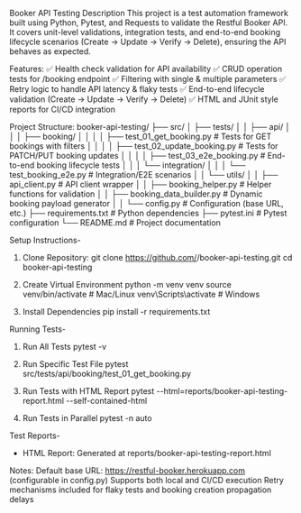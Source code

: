 Booker API Testing
Description
This project is a test automation framework built using Python, Pytest, and Requests to validate the Restful Booker API.
It covers unit-level validations, integration tests, and end-to-end booking lifecycle scenarios (Create → Update → Verify → Delete), ensuring the API behaves as expected.

Features:
✅ Health check validation for API availability
✅ CRUD operation tests for /booking endpoint
✅ Filtering with single & multiple parameters
✅ Retry logic to handle API latency & flaky tests
✅ End-to-end lifecycle validation (Create → Update → Verify → Delete)
✅ HTML and JUnit style reports for CI/CD integration

Project Structure:
booker-api-testing/
├── src/
│ ├── tests/
│ │ ├── api/
│ │ │ ├── booking/
│ │ │ │ ├── test_01_get_booking.py # Tests for GET bookings with filters
│ │ │ │ ├── test_02_update_booking.py # Tests for PATCH/PUT booking updates
│ │ │ │ ├── test_03_e2e_booking.py # End-to-end booking lifecycle tests
│ │ │ └── integration/
│ │ │ └── test_booking_e2e.py # Integration/E2E scenarios
│ │ └── utils/
│ │ ├── api_client.py # API client wrapper
│ │ ├── booking_helper.py # Helper functions for validation
│ │ ├── booking_data_builder.py # Dynamic booking payload generator
│ │ └── config.py # Configuration (base URL, etc.)
├── requirements.txt # Python dependencies
├── pytest.ini # Pytest configuration
└── README.md # Project documentation



Setup Instructions-
1. Clone Repository:
git clone https://github.com/<your-repo>/booker-api-testing.git
cd booker-api-testing

2. Create Virtual Environment
python -m venv venv
source venv/bin/activate   # Mac/Linux
venv\Scripts\activate      # Windows

3. Install Dependencies
pip install -r requirements.txt


Running Tests-
1. Run All Tests
pytest -v

2. Run Specific Test File
pytest src/tests/api/booking/test_01_get_booking.py

3. Run Tests with HTML Report
pytest --html=reports/booker-api-testing-report.html --self-contained-html

4. Run Tests in Parallel
pytest -n auto


Test Reports-
- HTML Report: Generated at reports/booker-api-testing-report.html

Notes:
Default base URL: https://restful-booker.herokuapp.com (configurable in config.py)
Supports both local and CI/CD execution
Retry mechanisms included for flaky tests and booking creation propagation delays
